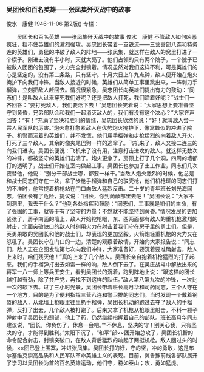 ### 吴团长和百名英雄——张凤集歼灭战中的故事
俊水　康健
1946-11-06
第2版()
专栏：

　　吴团长和百名英雄
    ——张凤集歼灭战中的故事
    俊水　康健
    不管敌人如何凶恶疯狂，挡不住英雄们的激烈强攻。吴忠团长带着一支铁流——三营营部八连和特务连的英雄们，勇猛的冲破了敌人的阵地——张凤集，就这样在敌人的窝里打进了一个楔子。刚进去没有半小时，天就大亮了。他们占领的只有两个院子，一个院子已被敌人团团的包围了，火力完全封锁着。情况虽然对我们这样不利，可是英雄们的心是坚定的，没有第二条路，只有坚守。十月六日上午九点钟，敌人便开始在炮火掩护下向我们冲锋。当敌人接近的时候，英雄们从简单工事里跳出来，一阵刺刀手榴弹，立刻把敌人赶回去。情况很紧急，吴忠团长向英雄们提出有力的鼓动：“同志们！是叫敌人过来穿死我们好呢？还是把敌人打死，我们活着好呢？”战士们一齐回答：“要打死敌人，我们要活下去！”吴忠团长笑着说：“大家思想上要准备坚守到黄昏，兄弟部队会和我们一起消灭敌人的，我们有没有这个决心？”大家齐声回答：“有！”充满了坚决和胜利的情绪，吴忠团长欣然的说：“好！就叫敌人尝一尝人民军队的厉害。”炮火愈打愈紧敌人在优势炮火掩护下，像窝蜂似的冲进了院子。机警而沉着的英雄们，并不发慌，他们用手榴弹和步枪猛烈的向着敌人开火，打死了三个敌人，其余的像夹尾巴狗一样的逃窜了。飞机来了，敌人又接二连三的向我们进攻。吴团长便说：飞机来了没有用，注意打击进攻的敌人。就这样无数次的冲锋，都被坚守的英雄们击溃了。炮火更急了，房顶上打了几个洞，四周的墙都打的透明了，战士们开始在室内做起工事。吴团长也参加了土工作业，同志们几次要替他，他说：“别分干部战士哪，都要一样干。”当敌人炮火激烈的时候，他总是和战士同志们守在一块，拿了步枪手榴弹和自己的驳壳枪，他们机枪班的同志们打的不准时，他常提着机枪站在门口向敌人猛烈反击。二十岁的青年班长刘光海同志，怕团长有了危险，提议说：“团长，你到荫蔽部里去吧！”吴团长说：“大家不到洞里，我去干什么？”他到各处指挥和鼓励：“同志们，工事就是咱们的生命，有了强固的工事，就等于有了坚守的力量；不然就不能坚持到黄昏。”情况发展的更加紧张了，房子南面的墙上，敌人开始挖枪眼，东、西两面都有敌人的重机枪激烈的射击，北面突破缺口的敌人时刻用火力在射击着我们守在房子里的勇士们。但是，英勇果敢的吴团长和他的战士们，却表现的更加坚毅。火箭炮轻重机枪的火力又在怒吼了。吴团长守在门口的一边，清楚的观察着敌情，开始向大家报告说：“同志们，敌人志在企图发动第七次向我们冲锋，大家准备好，要沉着要准确射击，敌人上来时，咱们残灭他！”真的上来了几个敌人。吴团长亲自抱着机枪猛烈的打了起来。我们的手榴弹打出去如雷一样的响，敌人倒下去了。在吴庄战斗中解放出来的蒋军一八一师上等兵王安生，看到吴团长的沉着，跑到阵地上说：“跟这样的团长越打越有劲，除了共产党，再找不到这样的队伍。”敌人第八第九次的冲锋，一次比一次的软下去。过了三小时光景，吴团长带着班长高月华和司药同志，三个人守在一个地方，目的是为了便利指挥三营八连和警卫排的同志们。当时发现一个戴着钢盔的敌人，从北墙上枪眼里往里扔手榴弹，吴团长机动的跑过去夺了敌人的手榴弹，反打了出去，几个敌人被打跑了。后来又拿了机枪从枪眼里射击，不料一颗子弹射中了吴团长的颈部，他上了药，仍然继续指挥着自己的部队。班长高月华同志建议说，“团长，你负伤了，休息一会吧。”“不休息，坚决的守！别关心我，只有坚决的守，才能得到胜利。”太阳下沉了，“和平”部××团开始总攻了，吴团长机智的命令配合射击，封锁突破口，在敌人背后猛烈的响起了两挺机枪。敌人回过头的时候，××团已登上围寨，冲进张凤集。吴团长打的好，守的坚，冲的勇敢，这是布尔塞维克崇高品质和人民军队革命英雄主义的表现。目前，冀鲁豫前线各部队展开了学习以吴团长为首的百名英雄运动，他们守，稳如泰山；攻，勇如猛虎。
